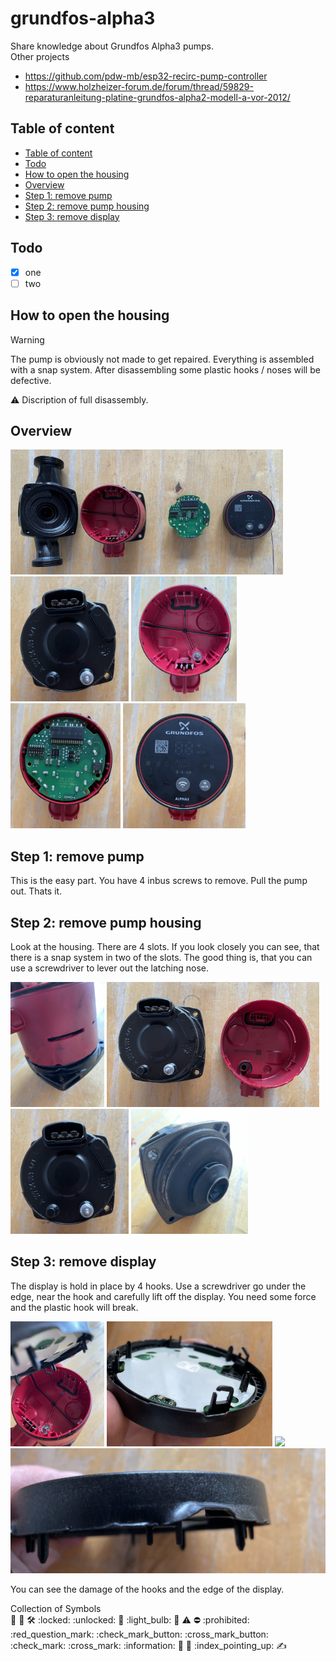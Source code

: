 # grundfos-alpha3
Share knowledge about Grundfos Alpha3 pumps.  
Other projects  
+ https://github.com/pdw-mb/esp32-recirc-pump-controller
+ https://www.holzheizer-forum.de/forum/thread/59829-reparaturanleitung-platine-grundfos-alpha2-modell-a-vor-2012/

## <a name='Tableofcontent'></a>Table of content
<!-- vscode-markdown-toc -->
* [Table of content](#Tableofcontent)
* [Todo](#Todo)
* [How to open the housing](#Howtoopenthehousing)
* [Overview](#Overview)
* [Step 1: remove pump](#Step1:removepump)
* [Step 2: remove pump housing](#Step2:removepumphousing)
* [Step 3: remove display](#Step3:removedisplay)

<!-- vscode-markdown-toc-config
	numbering=false
	autoSave=true
	/vscode-markdown-toc-config -->
<!-- /vscode-markdown-toc -->

## <a name='Todo'></a>Todo

+ [x] one
+ [ ] two

## <a name='Howtoopenthehousing'></a>How to open the housing
> [!WARNING]  
> The pump is obviously not made to get repaired. Everything is assembled with a snap system. After disassembling some plastic hooks / noses will be defective.

:warning: Discription of full disassembly.

## <a name='Overview'></a>Overview

<img src="images/01_overview.JPG" style="height:200px" alt="overview"><br>
<img src="images/43_pump_top.JPG" style="height:200px">
<img src="images/13_ttb_housing_top.JPG" style="height:200px">
<img src="images/12_ttb_pcb.JPG" style="height:200px">
<img src="images/11_ttb_display.JPG" style="height:200px">

## <a name='Step1:removepump'></a>Step 1: remove pump
This is the easy part. You have 4 inbus screws to remove. Pull the pump out. Thats it.

## <a name='Step2:removepumphousing'></a>Step 2: remove pump housing
Look at the housing. There are 4 slots. If you look closely you can see, that there is a snap system in two of the slots.
The good thing is, that you can use a screwdriver to lever out the latching nose.

<img src="images/41_dis_clips.JPG" style="height:200px">
<img src="images/42_dis_overview.JPG" style="height:200px">
<img src="images/43_pump_top.JPG" style="height:200px">
<img src="images/44_pump_back.JPG" style="height:200px">

## <a name='Step3:removedisplay'></a>Step 3: remove display
The display is hold in place by 4 hooks. Use a screwdriver go under the edge, near the hook and carefully lift off the display. You need some force and the plastic hook will break.

<img src="images/31_dis_1.JPG" style="height:200px">
<img src="images/32_dis.JPG" style="height:200px">
<img src="images/33_dis.JPG" style="height:200px">
<img src="images/34_dis.JPG" style="height:200px"><br>

You can see the damage of the hooks and the edge of the display.

Collection of Symbols  
:triangular_ruler:
:wrench:
:hammer_and_wrench:
:locked:
:unlocked:
:key:
:light_bulb:
:safety_vest:
:warning:
:no_entry:
:prohibited:
:red_question_mark:
:check_mark_button:
:cross_mark_button:
:check_mark:
:cross_mark:
:information:
:bust_in_silhouette:
:busts_in_silhouette:
:index_pointing_up:
:writing_hand:
